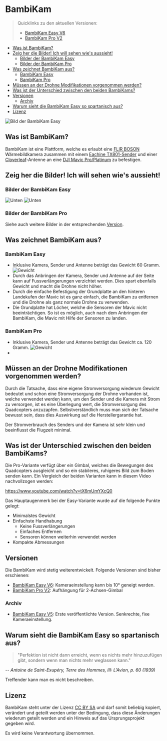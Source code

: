 # BambiKam

> Quicklinks zu den aktuellen Versionen:
> - [BambiKam Easy V6](BambiKamEasy/BambiKamEasyV6)
> - [BambiKam Pro V2](BambiKamPro/BambiKamProV2)

- [Was ist BambiKam?](#was-ist-bambikam)
- [Zeig her die Bilder! Ich will sehen wie's aussieht!](#zeig-her-die-bilder-ich-will-sehen-wies-aussieht)
    - [Bilder der BambiKam Easy](#bilder-der-bambikam-easy)
    - [Bilder der BambiKam Pro](#bilder-der-bambikam-pro)
- [Was zeichnet BambiKam aus?](#was-zeichnet-bambikam-aus)
    - [BambiKam Easy](#bambikam-easy)
    - [BambiKam Pro](#bambikam-pro)
- [Müssen an der Drohne Modifikationen vorgenommen werden?](#m%C3%BCssen-an-der-drohne-modifikationen-vorgenommen-werden)
- [Was ist der Unterschied zwischen den beiden BambiKams?](#was-ist-der-unterschied-zwischen-den-beiden-bambikams)
- [Versionen](#versionen)
    - [Archiv](#archiv)
- [Warum sieht die BambiKam Easy so spartanisch aus?](#warum-sieht-die-bambikam-easy-so-spartanisch-aus)
- [Lizenz](#lizenz)

![Bild der BambiKam Easy](bilder/BambiKam_Easy_CAD.png)

## Was ist BambiKam?

BambiKam ist eine Plattform, welche es erlaubt eine [FLIR BOSON](http://www.flir.de/cores/boson/) Wärmebildkamera zusammen mit einem [Eachine TX801-Sender](https://www.google.com/search?q=eachine%20tx801) und einer [Cloverleaf](https://www.google.com/search?q=align+cloverleaf+5.8+ghz)-Antenne an eine [DJI Mavic Pro/Platinum](https://www.google.com/search?q=dji+mavic+pro+platinum) zu befestigen.

## Zeig her die Bilder! Ich will sehen wie's aussieht!

### Bilder der BambiKam Easy

![Unten](bilder/BambiKam_Easy_Unten_Mit_Drohne.jpg)
![Unten](bilder/BambiKam_Easy_Links.jpg)

### Bilder der BambiKam Pro

Siehe auch weitere Bilder in der entsprechenden [Version](#versionen).

## Was zeichnet BambiKam aus?

### BambiKam Easy

- Inklusive Kamera, Sender und Antenne beträgt das Gewicht 60 Gramm. ![Gewicht](bilder/BambiKam_Easy_Gewicht.jpg)
- Durch das Anbringen der Kamera, Sender und Antenne auf der Seite kann auf Fussverlängerungen verzichtet werden. Dies spart ebenfalls Gewicht und macht die Drohne nicht höher.
- Durch die einfache Befestigung der Grundplatte an den hinteren Landekufen der Mavic ist es ganz einfach, die BambiKam zu entfernen und die Drohne als ganz normale Drohne zu verwenden.
- Die Grundplatte hat Löcher, welche die Sensoren der Mavic nicht beeinträchtigen. So ist es möglich, auch nach dem Anbringen der BambiKam, die Mavic mit Hilfe der Sensoren zu landen.

### BambiKam Pro

- Inklusive Kamera, Sender und Antenne beträgt das Gewicht ca. 120 Gramm. ![Gewicht](bilder/BambiKam_Pro_Gewicht.jpg)
- 

## Müssen an der Drohne Modifikationen vorgenommen werden?

Durch die Tatsache, dass eine eigene Stromversorgung wiederum Gewicht bedeutet und schon eine Stromversorgung der Drohne vorhanden ist, welche verwendet werden kann, um den Sender und die Kamera mit Strom zu versorgen, ist es eine Überlegung wert, die Stromversorgung des Quadcopters anzuzapfen. Selbstverständlich muss man sich der Tatsache bewusst sein, dass dies Auswirkung auf die Herstellergarantie hat.

Der Stromverbrauch des Senders und der Kamera ist sehr klein und beeinflusst die Flugzeit minimal.

## Was ist der Unterschied zwischen den beiden BambiKams?

Die Pro-Variante verfügt über ein Gimbal, welches die Bewegungen des Quadcopters ausgleicht und so ein stabileres, ruhigeres Bild zum Boden senden kann. Ein Vergleich der beiden Varianten kann in diesem Video nachvollzogen werden:

<https://www.youtube.com/watch?v=tX6mUmYXcQ0>

Das Hauptaugenmerk bei der Easy-Variante wurde auf die folgende Punkte gelegt:

- Minimalstes Gewicht
- Einfachste Handhabung
    - Keine Fussverlängerungen
    - Einfaches Entfernen
    - Sensoren können weiterhin verwendet werden
- Kompakte Abmessungen

## Versionen

Die BambiKam wird stetig weiterentwickelt. Folgende Versionen sind bisher erschienen:

- [BambiKam Easy V6](/BambiKamEasy/BambiKamEasyV6): Kameraeinstellung kann bis 10° geneigt werden.
- [BambiKam Pro V2](/BambiKamPro/BambiKamProV2): Aufhängung für 2-Achsen-Gimbal

### Archiv

- [BambiKam Easy V5](/BambiKamEasy/BambiKamEasyV5): Erste veröffentlichte Version. Senkrechte, fixe Kameraeinstellung.

## Warum sieht die BambiKam Easy so spartanisch aus?

> "Perfektion ist nicht dann erreicht, wenn es nichts mehr hinzuzufügen gibt, sondern wenn man nichts mehr weglassen kann."

-- <cite> Antoine de Saint-Exupéry, Terre des Hommes, III: L'Avion, p. 60 (1939)</cite>

Treffender kann man es nicht beschreiben.

## Lizenz

BambiKam steht unter der Lizenz [CC BY SA](https://creativecommons.org/licenses/by-sa/3.0/ch/) und darf somit beliebig kopiert, verändert und geteilt werden unter der Bedingung, dass diese Änderungen wiederum geteilt werden und ein Hinweis auf das Ursprungsprojekt gegeben wird.

Es wird keine Verantwortung übernommen.
